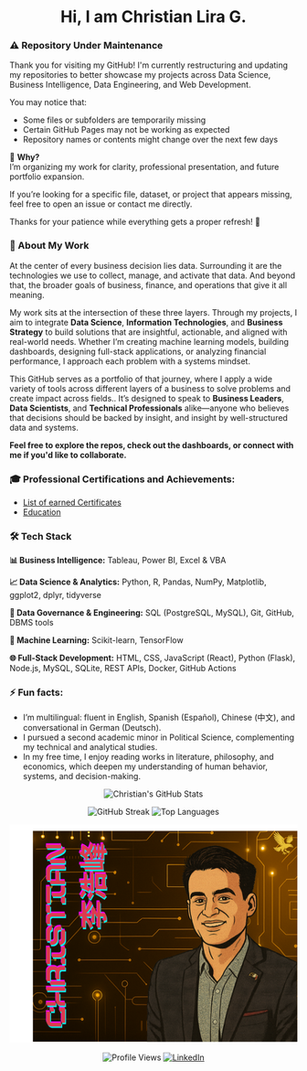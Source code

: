 <h1 align="center">Hi, I am Christian Lira G.</h1>

<h3>⚠️ Repository Under Maintenance</h3>

Thank you for visiting my GitHub! I'm currently restructuring and updating my repositories to better showcase my projects across Data Science, Business Intelligence, Data Engineering, and Web Development.

You may notice that:
- Some files or subfolders are temporarily missing  
- Certain GitHub Pages may not be working as expected  
- Repository names or contents might change over the next few days  

🎯 **Why?**  
I’m organizing my work for clarity, professional presentation, and future portfolio expansion.

If you’re looking for a specific file, dataset, or project that appears missing, feel free to open an issue or contact me directly.

Thanks for your patience while everything gets a proper refresh! 🙌


<h3>🧠 About My Work</h3>

At the center of every business decision lies data. Surrounding it are the technologies we use to collect, manage, and activate that data. And beyond that, the broader goals of business, finance, and operations that give it all meaning.

My work sits at the intersection of these three layers. Through my projects, I aim to integrate **Data Science**, **Information Technologies**, and **Business Strategy** to build solutions that are insightful, actionable, and aligned with real-world needs. Whether I’m creating machine learning models, building dashboards, designing full-stack applications, or analyzing financial performance, I approach each problem with a systems mindset.

This GitHub serves as a portfolio of that journey, where I apply a wide variety of tools across different layers of a business to solve problems and create impact across fields.. It’s designed to speak to **Business Leaders**, **Data Scientists**, and **Technical Professionals** alike—anyone who believes that decisions should be backed by insight, and insight by well-structured data and systems.

**Feel free to explore the repos, check out the dashboards, or connect with me if you'd like to collaborate.**

<h3>🎓 Professional Certifications and Achievements:</h3>
<ul>
   <li><a href="https://www.linkedin.com/in/christianlg/details/certifications" target="_blank" rel="noopener noreferrer"> List of earned Certificates </a></li>
   <li><a href="https://www.linkedin.com/in/christianlg/details/education" target="_blank" rel="noopener noreferrer"> Education </a></li>
</ul>

<h3>🛠️ Tech Stack</h3>

<p><strong>📊 Business Intelligence:</strong> Tableau, Power BI, Excel & VBA</p>

<p><strong>📈 Data Science & Analytics:</strong> Python, R, Pandas, NumPy, Matplotlib, ggplot2, dplyr, tidyverse</p>

<p><strong>🔐 Data Governance & Engineering:</strong> SQL (PostgreSQL, MySQL), Git, GitHub, DBMS tools</p>

<p><strong>🤖 Machine Learning:</strong> Scikit-learn, TensorFlow </p>

<p><strong>🌐 Full-Stack Development:</strong> HTML, CSS, JavaScript (React), Python (Flask), Node.js, MySQL, SQLite, REST APIs, Docker, GitHub Actions</p>

<h3>⚡ Fun facts:</h3>
<ul>
  <li>I’m multilingual: fluent in English, Spanish (Español), Chinese (中文), and conversational in German (Deutsch).</li>
  <li>I pursued a second academic minor in Political Science, complementing my technical and analytical studies.</li>
  <li>In my free time, I enjoy reading works in literature, philosophy, and economics, which deepen my understanding of human behavior, systems, and decision-making.</li>
</ul>







<p align="center">
  <img src="https://github-readme-stats.vercel.app/api?username=ChristianLG2&show_icons=true&title_color=FFD700&icon_color=FFD700&text_color=ffffff&bg_color=000000&hide_border=true" alt="Christian's GitHub Stats" />
</p>

<p align="center">
  <img src="https://streak-stats.demolab.com?user=ChristianLG2&theme=dark&background=000000&ring=FFD700&fire=FFD700&currStreakLabel=FFD700&sideLabels=FFFFFF&dates=CCCCCC&stroke=CCCCCC" alt="GitHub Streak" />
  <img src="https://github-readme-stats.vercel.app/api/top-langs/?username=ChristianLG2&layout=compact&title_color=FFD700&text_color=ffffff&bg_color=000000&border_color=FFD700" alt="Top Languages" />
</p>

<p align="center">
  <img src="李浩峰.png" alt="Christian Lira Banner" width="600" />
</p>


<p align="center">
  <img src="https://komarev.com/ghpvc/?username=ChristianLG2&color=FFD700" alt="Profile Views" height="30" />
  <a href="https://www.linkedin.com/in/christianlg/">
    <img src="https://img.shields.io/badge/LinkedIn-%23FFD700?style=for-the-badge&logo=linkedin&logoColor=white" alt="LinkedIn" />
  </a>
</p>


<!--
**ChristianLG2/ChristianLG2** is a ✨ _special_ ✨ repository because its `README.md` (this file) appears on your GitHub profile.

Here are some ideas to get you started:

- 🔭 I’m currently working on ...
- 🌱 I’m currently learning ...
- 👯 I’m looking to collaborate on ...
- 🤔 I’m looking for help with ...
- 💬 Ask me about ...
- 📫 How to reach me: ...
- 😄 Pronouns: ...
- ⚡ Fun fact: ...
-->
